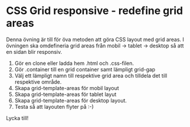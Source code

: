 # CSS Grid responsive - redefine grid areas

Denna övning är till för öva metoden att göra CSS layout med grid areas. I övningen ska omdefineria grid areas från mobil -> tablet -> desktop så att en sidan blir responsiv. 

1. Gör en clone eller ladda hem .html och .css-filen.
2. Gör .container till en grid container samt lämpligt grid-gap
3. Välj ett lämpligt namn till respektive grid area och tilldela det till respektive område.
3. Skapa grid-template-areas för mobil layout 
4. Skapa grid-template-areas för tablet layut
5. Skapa grid-template-areas för desktop layout.
6. Testa så att layouten flyter på :-)



Lycka till!
 
